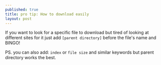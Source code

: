 ```yaml
---
published: true
title: pro tip: How to download easily
layout: post
---
```

If you want to look for a specific file to download but tired of looking at different sites for it just add ``[parent directory]`` before the file's name and BINGO!

PS.  you can also add: ``index`` or ``file size`` and similar keywords but parent directory works the best.